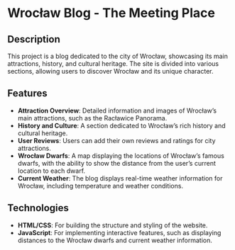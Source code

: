 # Wrocław Blog - The Meeting Place

## Description
This project is a blog dedicated to the city of Wrocław, showcasing its main attractions, history, and cultural heritage. The site is divided into various sections, allowing users to discover Wrocław and its unique character.

## Features
- **Attraction Overview**: Detailed information and images of Wrocław’s main attractions, such as the Racławice Panorama.
- **History and Culture**: A section dedicated to Wrocław’s rich history and cultural heritage.
- **User Reviews**: Users can add their own reviews and ratings for city attractions.
- **Wrocław Dwarfs**: A map displaying the locations of Wrocław’s famous dwarfs, with the ability to show the distance from the user’s current location to each dwarf.
- **Current Weather**: The blog displays real-time weather information for Wrocław, including temperature and weather conditions.

## Technologies
- **HTML/CSS**: For building the structure and styling of the website.
- **JavaScript**: For implementing interactive features, such as displaying distances to the Wrocław dwarfs and current weather information.
